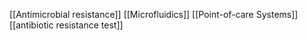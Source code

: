 [[Antimicrobial resistance]]
[[Microfluidics]]
[[Point-of-care Systems]]
[[antibiotic resistance test]]
